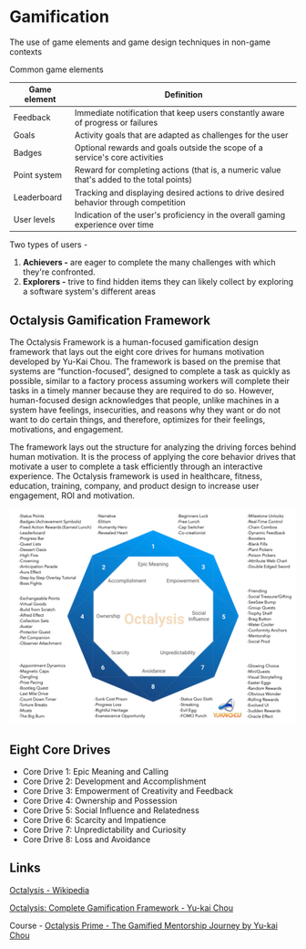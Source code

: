 # Gamification

The use of game elements and game design techniques in non-game contexts

Common game elements

| **Game element** | **Definition**                                                                            |
|---------------|---------------------------------------------------------|
| Feedback         | Immediate notification that keep users constantly aware of progress or failures           |
| Goals            | Activity goals that are adapted as challenges for the user                                |
| Badges           | Optional rewards and goals outside the scope of a service's core activities               |
| Point system     | Reward for completing actions (that is, a numeric value that's added to the total points) |
| Leaderboard      | Tracking and displaying desired actions to drive desired behavior through competition     |
| User levels      | Indication of the user's proficiency in the overall gaming experience over time           |
Two types of users -

1. **Achievers -** are eager to complete the many challenges with which they're confronted.
2. **Explorers -** trive to find hidden items they can likely collect by exploring a software system's different areas

## Octalysis Gamification Framework

The Octalysis Framework is a human-focused gamification design framework that lays out the eight core drives for humans motivation developed by Yu-Kai Chou. The framework is based on the premise that systems are “function-focused”, designed to complete a task as quickly as possible, similar to a factory process assuming workers will complete their tasks in a timely manner because they are required to do so. However, human-focused design acknowledges that people, unlike machines in a system have feelings, insecurities, and reasons why they want or do not want to do certain things, and therefore, optimizes for their feelings, motivations, and engagement.

The framework lays out the structure for analyzing the driving forces behind human motivation. It is the process of applying the core behavior drives that motivate a user to complete a task efficiently through an interactive experience. The Octalysis framework is used in healthcare, fitness, education, training, company, and product design to increase user engagement, ROI and motivation.

![image](../../media/octalysis-gamification-framework.webp)

## Eight Core Drives

- Core Drive 1: Epic Meaning and Calling
- Core Drive 2: Development and Accomplishment
- Core Drive 3: Empowerment of Creativity and Feedback
- Core Drive 4: Ownership and Possession
- Core Drive 5: Social Influence and Relatedness
- Core Drive 6: Scarcity and Impatience
- Core Drive 7: Unpredictability and Curiosity
- Core Drive 8: Loss and Avoidance

## Links

[Octalysis - Wikipedia](https://en.wikipedia.org/wiki/Octalysis)

[Octalysis: Complete Gamification Framework - Yu-kai Chou](https://yukaichou.com/gamification-examples/octalysis-complete-gamification-framework/)

Course - [Octalysis Prime - The Gamified Mentorship Journey by Yu-kai Chou](https://island.octalysisprime.com/#!/core)
